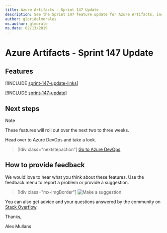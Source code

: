 ```yaml
---
title: Azure Artifacts - Sprint 147 Update
description: See the Sprint 147 feature update for Azure Artifacts, including next steps.
author: gloridelmorales
ms.author: glmorale
ms.date: 02/13/2019
---
```


# Azure Artifacts - Sprint 147 Update

## Features

[!INCLUDE [sprint-147-update-links](../includes/artifacts/sprint-147-update-links.md)]

[!INCLUDE [sprint-147-update](../includes/artifacts/sprint-147-update.md)]

## Next steps

> [!NOTE]
> These features will roll out over the next two to three weeks.

Head over to Azure DevOps and take a look.

> [!div class="nextstepaction"]
> [Go to Azure DevOps](https://go.microsoft.com/fwlink/?LinkId=307137&campaign=o~msft~docs~product-vsts~release-notes)

## How to provide feedback

We would love to hear what you think about these features. Use the feedback menu to report a problem or provide a suggestion.

> [!div class="mx-imgBorder"]
> ![Make a suggestion](../../media/help-make-a-suggestion.png)

You can also get advice and your questions answered by the community on [Stack Overflow](https://stackoverflow.com/questions/tagged/azure-devops).

Thanks,

Alex Mullans
